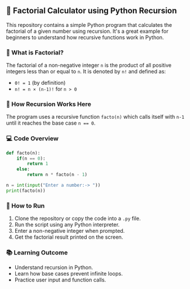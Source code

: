 ## 🧮 Factorial Calculator using Python Recursion

This repository contains a simple Python program that calculates the factorial of a given number using recursion. It's a great example for beginners to understand how recursive functions work in Python.

### 📌 What is Factorial?

The factorial of a non-negative integer `n` is the product of all positive integers less than or equal to `n`. It is denoted by `n!` and defined as:

- `0! = 1` (by definition)
- `n! = n × (n-1)!` for `n > 0`

### 🧠 How Recursion Works Here

The program uses a recursive function `facto(n)` which calls itself with `n-1` until it reaches the base case `n == 0`.

### 💻 Code Overview

```python
def facto(n):
    if(n == 0):
        return 1
    else:
        return n * facto(n - 1)

n = int(input("Enter a number:-> "))
print(facto(n))
```

### 🚀 How to Run

1. Clone the repository or copy the code into a `.py` file.
2. Run the script using any Python interpreter.
3. Enter a non-negative integer when prompted.
4. Get the factorial result printed on the screen.

### 📚 Learning Outcome

- Understand recursion in Python.
- Learn how base cases prevent infinite loops.
- Practice user input and function calls.
